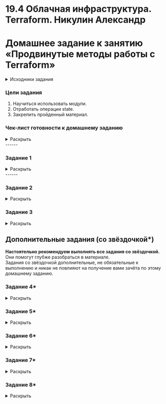 # 19.4 Облачная инфраструктура. Terraform.  Никулин Александр
# Домашнее задание к занятию «Продвинутые методы работы с Terraform»

<details>
  <summary>Исходники задания</summary>

  # hw-04
  https://github.com/netology-code/ter-homeworks/blob/main/04/hw-04.md
</details>

### Цели задания

1. Научиться использовать модули.
2. Отработать операции state.
3. Закрепить пройденный материал.


### Чек-лист готовности к домашнему заданию
<details>
  <summary>Раскрыть</summary>

  1. Зарегистрирован аккаунт в Yandex Cloud. Использован промокод на грант.
  2. Установлен инструмент Yandex CLI.
  3. Исходный код для выполнения задания расположен в директории [**04/src**](https://github.com/netology-code/ter-homeworks/tree/main/04/src).
  4. Любые ВМ, использованные при выполнении задания, должны быть прерываемыми, для экономии средств.

</details>
------

### Задание 1
<details>
  <summary>Раскрыть</summary>

  1. Возьмите из [демонстрации к лекции готовый код](https://github.com/netology-code/ter-homeworks/tree/main/04/demonstration1) для создания с помощью двух вызовов remote-модуля -> двух ВМ, относящихся к разным проектам(marketing и analytics) используйте labels для обозначения принадлежности.  В файле cloud-init.yml необходимо использовать переменную для ssh-ключа вместо хардкода. Передайте ssh-ключ в функцию template_file в блоке vars ={} .
  Воспользуйтесь [**примером**](https://grantorchard.com/dynamic-cloudinit-content-with-terraform-file-templates/). Обратите внимание, что ssh-authorized-keys принимает в себя список, а не строку.
  3. Добавьте в файл cloud-init.yml установку nginx.
  4. Предоставьте скриншот подключения к консоли и вывод команды ```sudo nginx -t```, скриншот консоли ВМ yandex cloud с их метками. Откройте terraform console и предоставьте скриншот содержимого модуля. Пример: > module.marketing_vm

  > ![image](https://github.com/user-attachments/assets/8b69a211-c93b-403f-9916-4f71a91c8740)
  > ![image](https://github.com/user-attachments/assets/5916a996-5dcc-4b06-9a02-99ee07772932)
  > ![image](https://github.com/user-attachments/assets/fec3d5d7-0c35-4d30-b7d1-0f544505d7aa)
  > ![image](https://github.com/user-attachments/assets/089af575-e404-4632-b02f-076d753122ed)

</details>
------

### Задание 2
<details>
  <summary>Раскрыть</summary>

  1. Напишите локальный модуль vpc, который будет создавать 2 ресурса: **одну** сеть и **одну** подсеть в зоне, объявленной при вызове модуля, например: ```ru-central1-a```.
  2. Вы должны передать в модуль переменные с названием сети, zone и v4_cidr_blocks.
  3. Модуль должен возвращать в root module с помощью output информацию о yandex_vpc_subnet. Пришлите скриншот информации из terraform console о своем модуле. Пример: > module.vpc_dev  
  4. Замените ресурсы yandex_vpc_network и yandex_vpc_subnet созданным модулем. Не забудьте передать необходимые параметры сети из модуля vpc в модуль с виртуальной машиной.
  5. Сгенерируйте документацию к модулю с помощью terraform-docs.
  
  Пример вызова:

  ```
  module "vpc_dev" {
    source       = "./vpc"
    env_name     = "develop"
    zone = "ru-central1-a"
    cidr = "10.0.1.0/24"
  }
  ```
</details>

### Задание 3
<details>
  <summary>Раскрыть</summary>

  1. Выведите список ресурсов в стейте.
  2. Полностью удалите из стейта модуль vpc.
  3. Полностью удалите из стейта модуль vm.
  4. Импортируйте всё обратно. Проверьте terraform plan. Значимых(!!) изменений быть не должно.
  Приложите список выполненных команд и скриншоты процессы.

</details>

## Дополнительные задания (со звёздочкой*)

**Настоятельно рекомендуем выполнять все задания со звёздочкой.**   Они помогут глубже разобраться в материале.   
Задания со звёздочкой дополнительные, не обязательные к выполнению и никак не повлияют на получение вами зачёта по этому домашнему заданию. 


### Задание 4*
<details>
  <summary>Раскрыть</summary>

  1. Измените модуль vpc так, чтобы он мог создать подсети во всех зонах доступности, переданных в переменной типа list(object) при вызове модуля.  
    
  Пример вызова
  ```
  module "vpc_prod" {
    source       = "./vpc"
    env_name     = "production"
    subnets = [
      { zone = "ru-central1-a", cidr = "10.0.1.0/24" },
      { zone = "ru-central1-b", cidr = "10.0.2.0/24" },
      { zone = "ru-central1-c", cidr = "10.0.3.0/24" },
    ]
  }

  module "vpc_dev" {
    source       = "./vpc"
    env_name     = "develop"
    subnets = [
      { zone = "ru-central1-a", cidr = "10.0.1.0/24" },
    ]
  }
  ```

  Предоставьте код, план выполнения, результат из консоли YC.

</details>

### Задание 5*
<details>
  <summary>Раскрыть</summary>

  1. Напишите модуль для создания кластера managed БД Mysql в Yandex Cloud с одним или несколькими(2 по умолчанию) хостами в зависимости от переменной HA=true или HA=false. Используйте ресурс yandex_mdb_mysql_cluster: передайте имя кластера и id сети.
  2. Напишите модуль для создания базы данных и пользователя в уже существующем кластере managed БД Mysql. Используйте ресурсы yandex_mdb_mysql_database и yandex_mdb_mysql_user: передайте имя базы данных, имя пользователя и id кластера при вызове модуля.
  3. Используя оба модуля, создайте кластер example из одного хоста, а затем добавьте в него БД test и пользователя app. Затем измените переменную и превратите сингл хост в кластер из 2-х серверов.
  4. Предоставьте план выполнения и по возможности результат. Сразу же удаляйте созданные ресурсы, так как кластер может стоить очень дорого. Используйте минимальную конфигурацию.

</details>

### Задание 6*
<details>
  <summary>Раскрыть</summary>

  1. Используя готовый yandex cloud terraform module и пример его вызова(examples/simple-bucket): https://github.com/terraform-yc-modules/terraform-yc-s3 .
  Создайте и не удаляйте для себя s3 бакет размером 1 ГБ(это бесплатно), он пригодится вам в ДЗ к 5 лекции.
</details>

### Задание 7*
<details>
  <summary>Раскрыть</summary>

  1. Разверните у себя локально vault, используя docker-compose.yml в проекте.
  2. Для входа в web-интерфейс и авторизации terraform в vault используйте токен "education".
  3. Создайте новый секрет по пути http://127.0.0.1:8200/ui/vault/secrets/secret/create
     Path: example  
     secret data key: test 
     secret data value: congrats!  
  4. Считайте этот секрет с помощью terraform и выведите его в output по примеру:
     ```
     provider "vault" {
      address = "http://<IP_ADDRESS>:<PORT_NUMBER>"
      skip_tls_verify = true
      token = "education"
     }

     data "vault_generic_secret" "vault_example"{
      path = "secret/example"
     }

     output "vault_example" {
      value = "${nonsensitive(data.vault_generic_secret.vault_example.data)}"
     } 

     Можно обратиться не к словарю, а конкретному ключу:
     terraform console: >nonsensitive(data.vault_generic_secret.vault_example.data.<имя ключа в секрете>)
     ```
5. Попробуйте самостоятельно разобраться в документации и записать новый секрет в vault с помощью terraform. 
</details>

### Задание 8*
<details>
  <summary>Раскрыть</summary>

  Попробуйте самостоятельно разобраться в документаци и с помощью terraform remote state разделить root модуль на два отдельных root-модуля: создание VPC , создание ВМ . 
</details>

